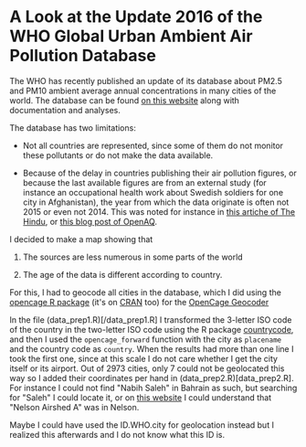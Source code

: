 A Look at the Update 2016 of the WHO Global Urban Ambient Air Pollution Database
================================================================================

The WHO has recently published an update of its database about PM2.5 and PM10 ambient average annual concentrations in many cities of the world. The database can be found [on this website](http://www.who.int/phe/health_topics/outdoorair/databases/cities/en/) along with documentation and analyses.

The database has two limitations:

-   Not all countries are represented, since some of them do not monitor these pollutants or do not make the data available.

-   Because of the delay in countries publishing their air pollution figures, or because the last available figures are from an external study (for instance an occupational health work about Swedish soldiers for one city in Afghanistan), the year from which the data originate is often not 2015 or even not 2014. This was noted for instance in [this artiche of The Hindu](http://www.thehindu.com/news/cities/Delhi/outdated-data-misleading-experts/article8598361.ece?utm_source=RSS_Feed&utm_medium=RSS&utm_campaign=RSS_Syndication&utm_source=twitterfeed&utm_medium=twitter), or [this blog post of OpenAQ](https://medium.com/@openaq/surprising-make-up-of-yearly-air-quality-data-from-most-recent-who-report-61ae780df2ce#.8f4n8g6fd).

I decided to make a map showing that

1.  The sources are less numerous in some parts of the world

2.  The age of the data is different according to country.

For this, I had to geocode all cities in the database, which I did using the [opencage R package](https://github.com/ropenscilabs/opencage) (it's on [CRAN](https://cran.r-project.org/web/packages/opencage/index.html) too) for the [OpenCage Geocoder](https://geocoder.opencagedata.com/)

In the file (data\_prep1.R)\[/data\_prep1.R\] I transformed the 3-letter ISO code of the country in the two-letter ISO code using the R package [countrycode](https://cran.r-project.org/web/packages/countrycode/index.html), and then I used the `opencage_forward` function with the city as `placename` and the country code as `country`. When the results had more than one line I took the first one, since at this scale I do not care whether I get the city itself or its airport. Out of 2973 cities, only 7 could not be geolocated this way so I added their coordinates per hand in (data\_prep2.R)\[data\_prep2.R\]. For instance I could not find "Nabih Saleh" in Bahrain as such, but searching for "Saleh" I could locate it, or on [this website](http://nelson.govt.nz/environment/air-quality/air-monitoring/airsheds-in-nelson/) I could understand that "Nelson Airshed A" was in Nelson.

Maybe I could have used the ID.WHO.city for geolocation instead but I realized this afterwards and I do not know what this ID is.
